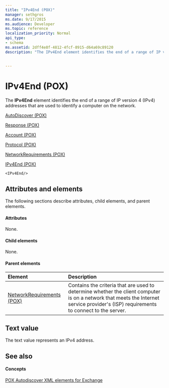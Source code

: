 ```yaml
---
title: "IPv4End (POX)"
manager: sethgros
ms.date: 9/17/2015
ms.audience: Developer
ms.topic: reference
localization_priority: Normal
api_type:
- schema
ms.assetid: 2dff4e8f-4812-4fcf-8915-d64a69c89120
description: "The IPv4End element identifies the end of a range of IP version 4 (IPv4) addresses that are used to identify a computer on the network."
 
 
---
```


# IPv4End (POX)

The **IPv4End** element identifies the end of a range of IP version 4 (IPv4) addresses that are used to identify a computer on the network. 
  
[AutoDiscover (POX)](autodiscover-pox.md)
  
[Response (POX)](response-pox.md)
  
[Account (POX)](account-pox.md)
  
[Protocol (POX)](protocol-pox.md)
  
[NetworkRequirements (POX)](networkrequirements-pox.md)
  
[IPv4End (POX)](ipv4end-pox.md)
  
```
<IPv4End/>
```

## Attributes and elements

The following sections describe attributes, child elements, and parent elements.
  
#### Attributes

None.
  
#### Child elements

None.
  
#### Parent elements

|**Element**|**Description**|
|:-----|:-----|
|[NetworkRequirements (POX)](networkrequirements-pox.md) <br/> |Contains the criteria that are used to determine whether the client computer is on a network that meets the Internet service provider's (ISP) requirements to connect to the server.  <br/> |
   
## Text value

The text value represents an IPv4 address.
  
## See also

#### Concepts

[POX Autodiscover XML elements for Exchange](pox-autodiscover-xml-elements-for-exchange.md)

